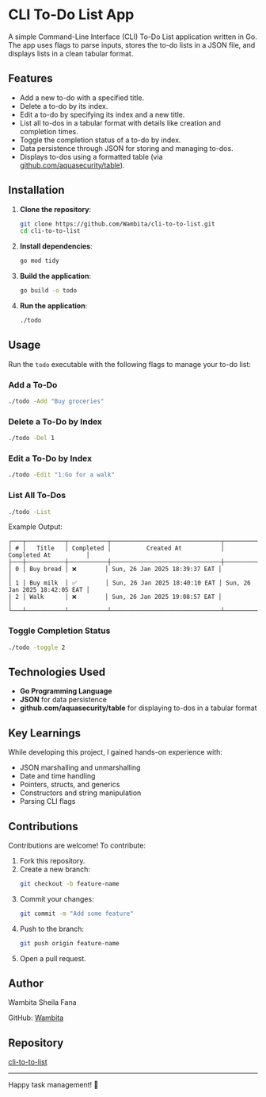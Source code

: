 # CLI To-Do List App

A simple Command-Line Interface (CLI) To-Do List application written in Go. The app uses flags to parse inputs, stores the to-do lists in a JSON file, and displays lists in a clean tabular format.

## Features
- Add a new to-do with a specified title.
- Delete a to-do by its index.
- Edit a to-do by specifying its index and a new title.
- List all to-dos in a tabular format with details like creation and completion times.
- Toggle the completion status of a to-do by index.
- Data persistence through JSON for storing and managing to-dos.
- Displays to-dos using a formatted table (via [github.com/aquasecurity/table](https://github.com/aquasecurity/table)).

## Installation

1. **Clone the repository**:
   ```bash
   git clone https://github.com/Wambita/cli-to-to-list.git
   cd cli-to-to-list
   ```

2. **Install dependencies**:
   ```bash
   go mod tidy
   ```

3. **Build the application**:
   ```bash
   go build -o todo
   ```

4. **Run the application**:
   ```bash
   ./todo
   ```

## Usage

Run the `todo` executable with the following flags to manage your to-do list:

### Add a To-Do
```bash
./todo -Add "Buy groceries"
```

### Delete a To-Do by Index
```bash
./todo -Del 1
```

### Edit a To-Do by Index
```bash
./todo -Edit "1:Go for a walk"
```

### List All To-Dos
```bash
./todo -List
```
Example Output:
```
┌───┬───────────┬───────────┬───────────────────────────────┬───────────────────────────────┐
│ # │   Title   │ Completed │          Created At           │         Completed At          │
├───┼───────────┼───────────┼───────────────────────────────┼───────────────────────────────┤
│ 0 │ Buy bread │ ❌        │ Sun, 26 Jan 2025 18:39:37 EAT │                               │
│ 1 │ Buy milk  │ ✅        │ Sun, 26 Jan 2025 18:40:10 EAT │ Sun, 26 Jan 2025 18:42:05 EAT │
│ 2 │ Walk      │ ❌        │ Sun, 26 Jan 2025 19:08:57 EAT │                               │
└───┴───────────┴───────────┴───────────────────────────────┴───────────────────────────────┘
```

### Toggle Completion Status
```bash
./todo -toggle 2
```

## Technologies Used
- **Go Programming Language**
- **JSON** for data persistence
- **github.com/aquasecurity/table** for displaying to-dos in a tabular format

## Key Learnings
While developing this project, I gained hands-on experience with:
- JSON marshalling and unmarshalling
- Date and time handling
- Pointers, structs, and generics
- Constructors and string manipulation
- Parsing CLI flags

## Contributions
Contributions are welcome! To contribute:

1. Fork this repository.
2. Create a new branch:
   ```bash
   git checkout -b feature-name
   ```
3. Commit your changes:
   ```bash
   git commit -m "Add some feature"
   ```
4. Push to the branch:
   ```bash
   git push origin feature-name
   ```
5. Open a pull request.

## Author
Wambita Sheila Fana

GitHub: [Wambita](https://github.com/Wambita)

## Repository
[cli-to-to-list](https://github.com/Wambita/cli-to-to-list)

---
Happy task management! 🚀

